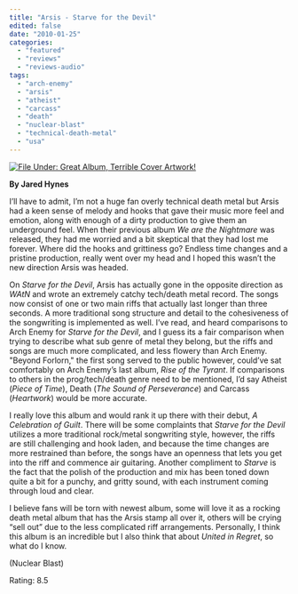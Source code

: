 ```yaml
---
title: "Arsis - Starve for the Devil"
edited: false
date: "2010-01-25"
categories:
  - "featured"
  - "reviews"
  - "reviews-audio"
tags:
  - "arch-enemy"
  - "arsis"
  - "atheist"
  - "carcass"
  - "death"
  - "nuclear-blast"
  - "technical-death-metal"
  - "usa"
---
```


[![File Under: Great Album, Terrible Cover Artwork!](http://www.hellbound.ca/wp-content/uploads/2010/01/ARSIS-Starve-For-The-Devil-Artwork-300x300.jpg "File Under: Great Album, Terrible Cover Artwork!")](http://www.hellbound.ca/wp-content/uploads/2010/01/ARSIS-Starve-For-The-Devil-Artwork.jpg)

**By Jared Hynes**

I’ll have to admit, I’m not a huge fan overly technical death metal but Arsis had a keen sense of melody and hooks that gave their music more feel and emotion, along with enough of a dirty production to give them an underground feel. When their previous album _We are the Nightmare_ was released, they had me worried and a bit skeptical that they had lost me forever. Where did the hooks and grittiness go? Endless time changes and a pristine production, really went over my head and I hoped this wasn’t the new direction Arsis was headed.

On _Starve for the Devil_, Arsis has actually gone in the opposite direction as _WAtN_ and wrote an extremely catchy tech/death metal record. The songs now consist of one or two main riffs that actually last longer than three seconds. A more traditional song structure and detail to the cohesiveness of the songwriting is implemented as well. I’ve read, and heard comparisons to Arch Enemy for _Starve for the Devil_, and I guess its a fair comparison when trying to describe what sub genre of metal they belong, but the riffs and songs are much more complicated, and less flowery than Arch Enemy. "Beyond Forlorn," the first song served to the public however, could’ve sat comfortably on Arch Enemy’s last album, _Rise of the Tyrant_. If comparisons to others in the prog/tech/death genre need to be mentioned, I’d say Atheist (_Piece of Time_), Death (_The Sound of Perseverance_) and Carcass (_Heartwork_) would be more accurate.

I really love this album and would rank it up there with their debut, _A Celebration of Guilt_. There will be some complaints that _Starve for the Devil_ utilizes a more traditional rock/metal songwriting style, however, the riffs are still challenging and hook laden, and because the time changes are more restrained than before, the songs have an openness that lets you get into the riff and commence air guitaring. Another compliment to _Starve_ is the fact that the polish of the production and mix has been toned down quite a bit for a punchy, and gritty sound, with each instrument coming through loud and clear.

I believe fans will be torn with newest album, some will love it as a rocking death metal album that has the Arsis stamp all over it, others will be crying “sell out” due to the less complicated riff arrangements. Personally, I think this album is an incredible but I also think that about _United in Regret_, so what do I know.

(Nuclear Blast)

Rating: 8.5
